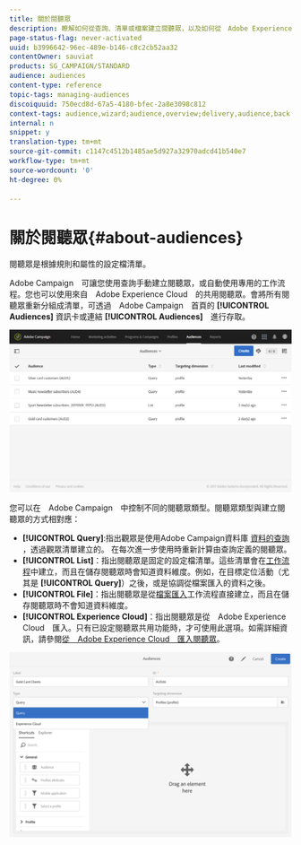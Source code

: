 ```yaml
---
title: 關於閱聽眾
description: 瞭解如何從查詢、清單或檔案建立閱聽眾，以及如何從　Adobe Experience Cloud　匯入閱聽眾。
page-status-flag: never-activated
uuid: b3996642-96ec-489e-b146-c8c2cb52aa32
contentOwner: sauviat
products: SG_CAMPAIGN/STANDARD
audience: audiences
content-type: reference
topic-tags: managing-audiences
discoiquuid: 750ecd8d-67a5-4180-bfec-2a8e3098c812
context-tags: audience,wizard;audience,overview;delivery,audience,back
internal: n
snippet: y
translation-type: tm+mt
source-git-commit: c1147c4512b1485ae5d927a32970adcd41b540e7
workflow-type: tm+mt
source-wordcount: '0'
ht-degree: 0%

---
```



# 關於閱聽眾{#about-audiences}

閱聽眾是根據規則和屬性的設定檔清單。

Adobe Campaign　可讓您使用查詢手動建立閱聽眾，或自動使用專用的工作流程。您也可以使用來自　Adobe Experience Cloud　的共用閱聽眾。會將所有閱聽眾重新分組成清單，可透過　Adobe Campaign　首頁的 **[!UICONTROL Audiences]** 資訊卡或連結 **[!UICONTROL Audiences]**　進行存取。

![](assets/audience_1.png)

您可以在　Adobe Campaign　中控制不同的閱聽眾類型。閱聽眾類型與建立閱聽眾的方式相對應：

* **[!UICONTROL Query]**:指出觀眾是使用Adobe Campaign資料庫 [資料的查詢](../../automating/using/editing-queries.md#about-query-editor) ，透過觀眾清單建立的。 在每次進一步使用時重新計算由查詢定義的閱聽眾。
* **[!UICONTROL List]**：指出閱聽眾是固定的設定檔清單。這些清單會在[工作流程](../../automating/using/get-started-workflows.md)中建立，而且在儲存閱聽眾時會知道資料維度。例如，在目標定位活動（尤其是 **[!UICONTROL Query]**）之後，或是協調從檔案匯入的資料之後。
* **[!UICONTROL File]**：指出閱聽眾是從[檔案匯入](../../automating/using/load-file.md)工作流程直接建立，而且在儲存閱聽眾時不會知道資料維度。
* **[!UICONTROL Experience Cloud]**：指出閱聽眾是從　Adobe Experience Cloud　匯入。只有已設定閱聽眾共用功能時，才可使用此選項。如需詳細資訊，請參閱[從　Adobe Experience Cloud　匯入閱聽眾](../../integrating/using/sharing-audiences-with-audience-manager-or-people-core-service.md#importing-an-audience)。

![](assets/audience_type_selection.png)
